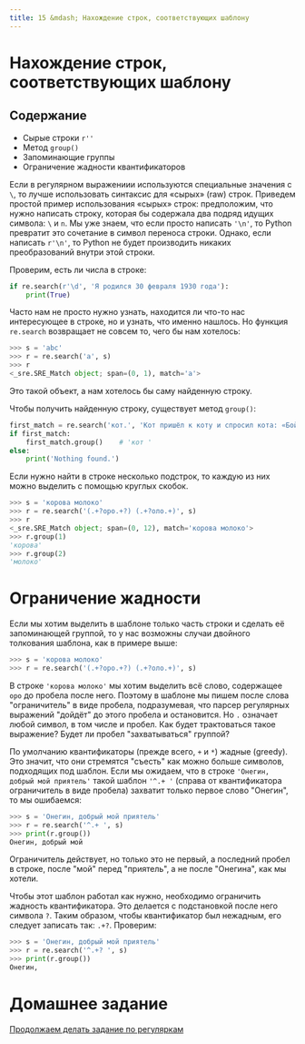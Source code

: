 ```yaml
---
title: 15 &mdash; Нахождение строк, соответствующих шаблону
---
```


# Нахождение строк, соответствующих шаблону

## Содержание

* Сырые строки `r''`
* Метод `group()`
* Запоминающие группы
* Ограничение жадности квантификаторов

Если в регулярном выражениии используются специальные значения с `\`, то лучше использовать синтаксис для «сырых» (raw) строк. Приведем простой пример использования «сырых» строк: предположим, что нужно написать строку, которая бы содержала два подряд идущих символа: `\` и `n`. Мы уже знаем, что если просто написать `'\n'`, то Python превратит это сочетание в символ переноса строки. Однако, если написать `r'\n'`, то Python не будет производить никаких преобразований внутри этой строки.

Проверим, есть ли числа в строке:

```python
if re.search(r'\d', 'Я родился 30 февраля 1930 года'):
    print(True)
```

Часто нам не просто нужно узнать, находится ли что-то нас интересующее в строке, но и узнать, что именно нашлось. Но функция `re.search` возвращает не совсем то, чего бы нам хотелось:

```python
>>> s = 'abc'
>>> r = re.search('a', s)
>>> r
<_sre.SRE_Match object; span=(0, 1), match='a'>
```

Это такой объект, а нам хотелось бы саму найденную строку.

Чтобы получить найденную строку, существует метод `group()`:

```python
first_match = re.search('кот.', 'Кот пришёл к коту и спросил кота: «Бойкот, котелок или скотч?»')
if first_match:
    first_match.group()    # 'кот '
else:
    print('Nothing found.')
```

Если нужно найти в строке несколько подстрок, то каждую из них можно выделить с помощью круглых скобок.

```python
>>> s = 'корова молоко'
>>> r = re.search('(.+?оро.+?) (.+?оло.+)', s)
>>> r
<_sre.SRE_Match object; span=(0, 12), match='корова молоко'>
>>> r.group(1)
'корова'
>>> r.group(2)
'молоко'
```

# Ограничение жадности

Если мы хотим выделить в шаблоне только часть строки и сделать её запоминающей группой, то у нас возможны случаи двойного толкования шаблона, как в примере выше:

```python
>>> s = 'корова молоко'
>>> r = re.search('(.+?оро.+?) (.+?оло.+)', s)
```

В строке `'корова молоко'` мы хотим выделить всё слово, содержащее `оро` до пробела после него. Поэтому в шаблоне мы пишем после слова "ограничитель" в виде пробела, подразумевая, что парсер регулярных выражений "дойдёт" до этого пробела и остановится. Но `.` означает любой символ, в том числе и пробел. Как будет трактоваться такое выражение? Будет ли пробел "захватываться" группой?

По умолчанию квантификаторы (прежде всего, `+` и `*`) жадные (greedy). Это значит, что они стремятся "съесть" как можно больше символов, подходящих под шаблон. Если мы ожидаем, что в строке `'Онегин, добрый мой приятель'` такой шаблон `'^.+ '` (справа от квантификатора ограничитель в виде пробела) захватит только первое слово "Онегин", то мы ошибаемся:

```python
>>> s = 'Онегин, добрый мой приятель'
>>> r = re.search('^.+ ', s)
>>> print(r.group())
Онегин, добрый мой
```

Ограничитель действует, но только это не первый, а последний пробел в строке, после "мой" перед "приятель", а не после "Онегина", как мы хотели.

Чтобы этот шаблон работал как нужно, необходимо ограничить жадность квантификатора. Это делается с подстановкой после него символа `?`. Таким образом, чтобы квантификатор был нежадным, его следует записать так: `.+?`. Проверим:

```python
>>> s = 'Онегин, добрый мой приятель'
>>> r = re.search('^.+? ', s)
>>> print(r.group())
Онегин,
```


# Домашнее задание

[Продолжаем делать задание по регуляркам](/prog/16-regexp#домашнее-задание)
